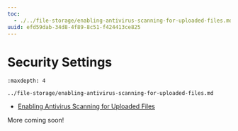 ```yaml
---
toc:
  - ./../file-storage/enabling-antivirus-scanning-for-uploaded-files.md
uuid: efd59dab-34d8-4f89-8c51-f424413ce825
---
```

# Security Settings

```{toctree}
:maxdepth: 4

../file-storage/enabling-antivirus-scanning-for-uploaded-files.md
```

* [Enabling Antivirus Scanning for Uploaded Files](../file-storage/enabling-antivirus-scanning-for-uploaded-files.md)

More coming soon!
